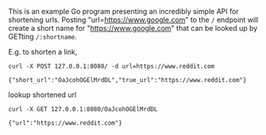 This is an example Go program presenting an incredibly simple API for shortening urls. Posting "url=https://www.google.com" to the `/` endpoint will create a short name for "https://www.google.com" that can be looked up by GETting `/:shortname`.

E.g. to shorten a link,

```
curl -X POST 127.0.0.1:8080/ -d url=https://www.reddit.com

{"short_url":"OaJcohOGElMrdDL","true_url":"https://www.reddit.com"}
```
lookup shortened url

```
curl -X GET 127.0.0.1:8080/OaJcohOGElMrdDL

{"url":"https://www.reddit.com"}
```
